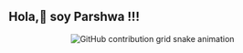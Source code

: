 ## Hola,👋 soy Parshwa !!!
                                                      
<div align="center">
  <picture>
    <source media="(prefers-color-scheme: dark)" srcset="https://raw.githubusercontent.com/parshwa913/parshwa913/output/dist/github-contribution-grid-snake-dark.svg" />
    <source media="(prefers-color-scheme: light)" srcset="https://raw.githubusercontent.com/parshwa913/parshwa913/output/dist/github-contribution-grid-snake.svg" />
    <img alt="GitHub contribution grid snake animation" src="https://raw.githubusercontent.com/parshwa913/parshwa913/output/dist/github-contribution-grid-snake.svg" />
  </picture>
</div>
<!--
**parshwa913/parshwa913** is a ✨ _special_ ✨ repository because its `README.md` (this file) appears on your GitHub profile.
  # Hola,👋 soy Parshwa!!!
Here are some ideas to get you started:

- 🔭 I’m currently working on ...
- 🌱 I’m currently learning ...
- 👯 I’m looking to collaborate on ...
- 🤔 I’m looking for help with ...
- 💬 Ask me about ...
- 📫 How to reach me: ...
- 😄 Pronouns: ...
- ⚡ Fun fact: ...
-->
<!--Leetcode Stats](https://leetcard.jacoblin.cool/parshwa913)
![LeetCode Stats](https://leetcard.jacoblin.cool/parshwa913?theme=wtf&font=Hanuman)
![Leetcode Stats](https://leetcard.jacoblin.cool/parshwa913?theme=wtf&font=Titillium%20Web)-->

